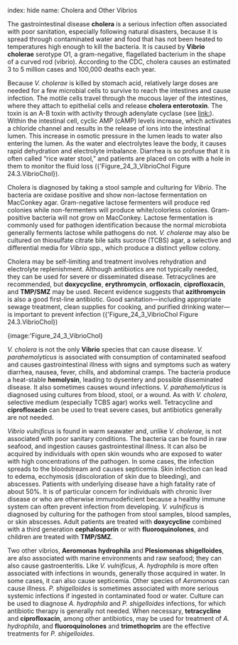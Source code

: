 index: hide
name: Cholera and Other Vibrios

The gastrointestinal disease  **cholera** is a serious infection often associated with poor sanitation, especially following natural disasters, because it is spread through contaminated water and food that has not been heated to temperatures high enough to kill the bacteria. It is caused by  **Vibrio cholerae** serotype O1, a gram-negative, flagellated bacterium in the shape of a curved rod (vibrio). According to the CDC, cholera causes an estimated 3 to 5 million cases and 100,000 deaths each year.

Because  *V. cholerae* is killed by stomach acid, relatively large doses are needed for a few microbial cells to survive to reach the intestines and cause infection. The motile cells travel through the mucous layer of the intestines, where they attach to epithelial cells and release  **cholera enterotoxin**. The toxin is an A-B toxin with activity through adenylate cyclase (see <link:>). Within the intestinal cell, cyclic AMP (cAMP) levels increase, which activates a chloride channel and results in the release of ions into the intestinal lumen. This increase in osmotic pressure in the lumen leads to water also entering the lumen. As the water and electrolytes leave the body, it causes rapid dehydration and electrolyte imbalance. Diarrhea is so profuse that it is often called “rice water stool,” and patients are placed on cots with a hole in them to monitor the fluid loss ({'Figure_24_3_VibrioChol Figure 24.3.VibrioChol}).

Cholera is diagnosed by taking a stool sample and culturing for  *Vibrio*. The bacteria are oxidase positive and show non-lactose fermentation on MacConkey agar. Gram-negative lactose fermenters will produce red colonies while non-fermenters will produce white/colorless colonies. Gram-positive bacteria will not grow on MacConkey. Lactose fermentation is commonly used for pathogen identification because the normal microbiota generally ferments lactose while pathogens do not.  *V. cholerae* may also be cultured on thiosulfate citrate bile salts sucrose (TCBS) agar, a selective and differential media for  *Vibrio* spp., which produce a distinct yellow colony.

Cholera may be self-limiting and treatment involves rehydration and electrolyte replenishment. Although antibiotics are not typically needed, they can be used for severe or disseminated disease. Tetracyclines are recommended, but  **doxycycline**,  **erythromycin**,  **orfloxacin**,  **ciprofloxacin**, and  **TMP/SMZ** may be used. Recent evidence suggests that  **azithromycin** is also a good first-line antibiotic. Good sanitation—including appropriate sewage treatment, clean supplies for cooking, and purified drinking water—is important to prevent infection ({'Figure_24_3_VibrioChol Figure 24.3.VibrioChol})


{image:'Figure_24_3_VibrioChol}
        

 *V. cholera* is not the only  **Vibrio** species that can cause disease.  *V. parahemolyticus* is associated with consumption of contaminated seafood and causes gastrointestinal illness with signs and symptoms such as watery diarrhea, nausea, fever, chills, and abdominal cramps. The bacteria produce a heat-stable  **hemolysin**, leading to dysentery and possible disseminated disease. It also sometimes causes wound infections.  *V. parahemolyticus* is diagnosed using cultures from blood, stool, or a wound. As with  *V. cholera*, selective medium (especially TCBS agar) works well. Tetracycline and  **ciprofloxacin** can be used to treat severe cases, but antibiotics generally are not needed.

 *Vibrio vulnificus* is found in warm seawater and, unlike  *V. cholerae*, is not associated with poor sanitary conditions. The bacteria can be found in raw seafood, and ingestion causes gastrointestinal illness. It can also be acquired by individuals with open skin wounds who are exposed to water with high concentrations of the pathogen. In some cases, the infection spreads to the bloodstream and causes septicemia. Skin infection can lead to edema, ecchymosis (discoloration of skin due to bleeding), and abscesses. Patients with underlying disease have a high fatality rate of about 50%. It is of particular concern for individuals with chronic liver disease or who are otherwise immunodeficient because a healthy immune system can often prevent infection from developing.  *V. vulnificus* is diagnosed by culturing for the pathogen from stool samples, blood samples, or skin abscesses. Adult patients are treated with  **doxycycline** combined with a third generation  **cephalosporin** or with  **fluoroquinolones**, and children are treated with  **TMP/SMZ**.

Two other vibrios,  **Aeromonas hydrophila** and  **Plesiomonas shigelloides**, are also associated with marine environments and raw seafood; they can also cause gastroenteritis. Like  *V. vulnificus*,  *A. hydrophila* is more often associated with infections in wounds, generally those acquired in water. In some cases, it can also cause septicemia. Other species of  *Aeromonas* can cause illness.  *P. shigelloides* is sometimes associated with more serious systemic infections if ingested in contaminated food or water. Culture can be used to diagnose  *A. hydrophila* and  *P. shigelloides* infections, for which antibiotic therapy is generally not needed. When necessary,  **tetracycline** and  **ciprofloxacin**, among other antibiotics, may be used for treatment of  *A. hydrophila*, and  **fluoroquinolones** and  **trimethoprim** are the effective treatments for  *P. shigelloides*.
